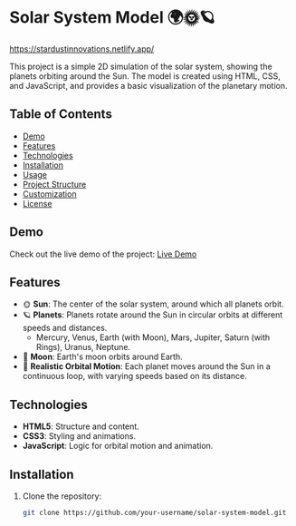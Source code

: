 
# Solar System Model 🌍🌞🪐

https://stardustinnovations.netlify.app/

This project is a simple 2D simulation of the solar system, showing the planets orbiting around the Sun. The model is created using HTML, CSS, and JavaScript, and provides a basic visualization of the planetary motion.

## Table of Contents
- [Demo](#demo)
- [Features](#features)
- [Technologies](#technologies)
- [Installation](#installation)
- [Usage](#usage)
- [Project Structure](#project-structure)
- [Customization](#customization)
- [License](#license)

## Demo
Check out the live demo of the project:
[Live Demo](#)

## Features
- 🌞 **Sun**: The center of the solar system, around which all planets orbit.
- 🪐 **Planets**: Planets rotate around the Sun in circular orbits at different speeds and distances.
  - Mercury, Venus, Earth (with Moon), Mars, Jupiter, Saturn (with Rings), Uranus, Neptune.
- 🌙 **Moon**: Earth's moon orbits around Earth.
- 🔄 **Realistic Orbital Motion**: Each planet moves around the Sun in a continuous loop, with varying speeds based on its distance.

## Technologies
- **HTML5**: Structure and content.
- **CSS3**: Styling and animations.
- **JavaScript**: Logic for orbital motion and animation.

## Installation

1. Clone the repository:
   ```bash
   git clone https://github.com/your-username/solar-system-model.git




